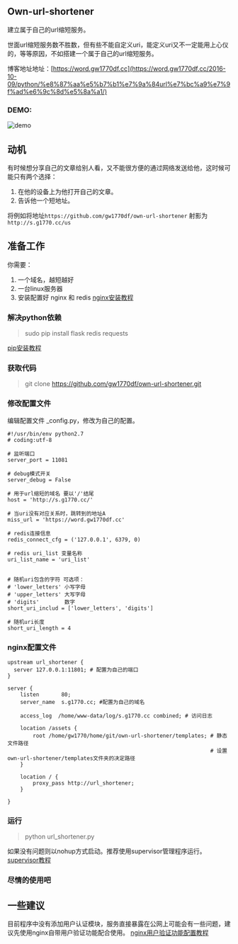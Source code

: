 ## Own-url-shortener

建立属于自己的url缩短服务。

世面url缩短服务数不胜数，但有些不能自定义uri，能定义uri又不一定能用上心仪的，等等原因，不如搭建一个属于自己的url缩短服务。

博客地址地址：[https://word.gw1770df.cc](https://word.gw1770df.cc/2016-10-09/python/%e8%87%aa%e5%b7%b1%e7%9a%84url%e7%bc%a9%e7%9f%ad%e6%9c%8d%e5%8a%a1/)

### DEMO:
![demo](https://word.gw1770df.cc/wp-content/uploads/2016/10/own-url-shortener-demo-1.jpg)

## 动机

有时候想分享自己的文章给别人看，又不能很方便的通过网络发送给他，这时候可能只有两个选择：
1. 在他的设备上为他打开自己的文章。
2. 告诉他一个短地址。

将例如将地址`https://github.com/gw1770df/own-url-shortener`
射影为`http://s.g1770.cc/us`


## 准备工作

你需要：
1. 一个域名，越短越好
2. 一台linux服务器
3. 安装配置好 nginx 和 redis [nginx安装教程](https://word.gw1770df.cc/2016-09-01/linux/web_server/nginx-%e5%ae%89%e8%a3%85%e9%85%8d%e7%bd%ae/)

### 解决python依赖

> sudo pip install flask redis requests

[pip安装教程](https://word.gw1770df.cc/2016-08-03/python/pip-%e5%ae%89%e8%a3%85%e4%b8%8e%e4%bd%bf%e7%94%a8/)

### 获取代码

> git clone https://github.com/gw1770df/own-url-shortener.git

### 修改配置文件

编辑配置文件 _config.py，修改为自己的配置。
```
#!/usr/bin/env python2.7
# coding:utf-8

# 监听端口
server_port = 11081

# debug模式开关
server_debug = False

# 用于url缩短的域名 要以'/'结尾
host = 'http://s.g1770.cc/'

# 当uri没有对应关系时，跳转到的地址A
miss_url = 'https://word.gw1770df.cc'

# redis连接信息
redis_connect_cfg = ('127.0.0.1', 6379, 0)

# redis uri_list 变量名称
uri_list_name = 'uri_list'


# 随机uri包含的字符 可选项：
# 'lower_letters' 小写字母
# 'upper_letters' 大写字母
# 'digits'        数字
short_uri_includ = ['lower_letters', 'digits']

# 随机uri长度
short_uri_length = 4
```

### nginx配置文件


```
upstream url_shortener {
  server 127.0.0.1:11801; # 配置为自己的端口
}

server {
    listen       80;
    server_name  s.g1770.cc; #配置为自己的域名

    access_log  /home/www-data/log/s.g1770.cc combined; # 访问日志

    location /assets {
        root /home/gw1770/home/git/own-url-shortener/templates; # 静态文件路径
                                                                # 设置own-url-shortener/templates文件夹的决定路径
    }

    location / {
        proxy_pass http://url_shortener;
    }

}
```

### 运行

> python url_shortener.py

如果没有问题则以nohup方式启动。推荐使用supervisor管理程序运行。
[supervisor教程](https://word.gw1770df.cc/2016-08-04/linux/supervisor-%e4%bd%bf%e7%94%a8%e6%95%99%e7%a8%8b/)


### 尽情的使用吧

## 一些建议
目前程序中没有添加用户认证模块，服务直接暴露在公网上可能会有一些问题，建议先使用nginx自带用户验证功能配合使用。
[nginx用户验证功能配置教程](https://word.gw1770df.cc/2016-09-25/linux/web_server/nginx%E5%BA%94%E7%94%A8%E5%9C%BA%E6%99%AF/#auth)